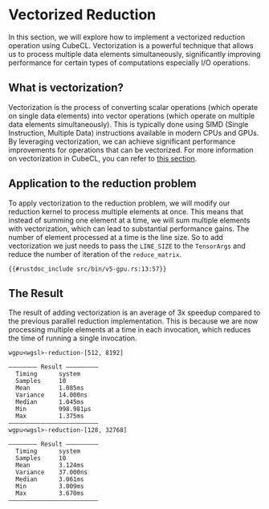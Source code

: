 # Vectorized Reduction
In this section, we will explore how to implement a vectorized reduction operation using CubeCL. Vectorization is a powerful technique that allows us to process multiple data elements simultaneously, significantly improving performance for certain types of computations especially I/O operations.

## What is vectorization?
Vectorization is the process of converting scalar operations (which operate on single data elements) into vector operations (which operate on multiple data elements simultaneously). This is typically done using SIMD (Single Instruction, Multiple Data) instructions available in modern CPUs and GPUs. By leveraging vectorization, we can achieve significant performance improvements for operations that can be vectorized. For more information on vectorization in CubeCL, you can refer to [this section](../core-features/vectorization.md).

## Application to the reduction problem
To apply vectorization to the reduction problem, we will modify our reduction kernel to process multiple elements at once. This means that instead of summing one element at a time, we will sum multiple elements with vectorization, which can lead to substantial performance gains. The number of element processed at a time is the line size. So to add vectorization we just needs to pass the `LINE_SIZE` to the `TensorArgs` and reduce the number of iteration of the `reduce_matrix`.

```rust,ignore
{{#rustdoc_include src/bin/v5-gpu.rs:13:57}}
```

## The Result
The result of adding vectorization is an average of 3x speedup compared to the previous parallel reduction implementation. This is because we are now processing multiple elements at a time in each invocation, which reduces the time of running a single invocation.
```
wgpu<wgsl>-reduction-[512, 8192]

―――――――― Result ―――――――――
  Timing      system
  Samples     10
  Mean        1.085ms
  Variance    14.000ns
  Median      1.045ms
  Min         998.981µs
  Max         1.375ms
―――――――――――――――――――――――――
wgpu<wgsl>-reduction-[128, 32768]

―――――――― Result ―――――――――
  Timing      system
  Samples     10
  Mean        3.124ms
  Variance    37.000ns
  Median      3.061ms
  Min         3.009ms
  Max         3.670ms
―――――――――――――――――――――――――
```
